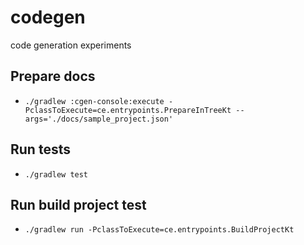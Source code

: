# codegen
code generation experiments

## Prepare docs
- `./gradlew :cgen-console:execute -PclassToExecute=ce.entrypoints.PrepareInTreeKt --args='./docs/sample_project.json'`

## Run tests
- `./gradlew test`

## Run build project test
- `./gradlew run -PclassToExecute=ce.entrypoints.BuildProjectKt`
